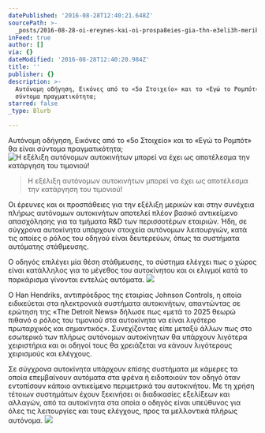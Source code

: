 ```yaml
---
datePublished: '2016-08-28T12:40:21.648Z'
sourcePath: >-
  _posts/2016-08-28-oi-ereynes-kai-oi-prospa8eies-gia-thn-e3eli3h-merikwn-kai-st.md
inFeed: true
author: []
via: {}
dateModified: '2016-08-28T12:40:20.984Z'
title: ''
publisher: {}
description: >-
  Αυτόνομη οδήγηση, Εικόνες από το «5ο Στοιχείο» και το «Εγώ το Ρομπότ» θα είναι
  σύντομα πραγματικότητα;
starred: false
_type: Blurb

---
```

Αυτόνομη οδήγηση, Εικόνες από το «5ο Στοιχείο» και το «Εγώ το Ρομπότ» θα είναι σύντομα πραγματικότητα;
![Η &epsi;ξέλιξη α&upsi;τόνομων α&upsi;τοκινήτων μπορ&epsi;ί να έχ&epsi;ι ως αποτέλ&epsi;σμα την κατάργηση το&upsi; τιμονιού!](https://the-grid-user-content.s3-us-west-2.amazonaws.com/ee55e1d2-e354-4402-acf1-177fece25e23.jpg)

> Η εξέλιξη αυτόνομων αυτοκινήτων μπορεί να έχει ως αποτέλεσμα την κατάργηση του τιμονιού!

Οι έρευνες και οι προσπάθειες για την εξέλιξη μερικών και στην συνέχεια πλήρως αυτόνομων αυτοκινήτων αποτελεί πλέον βασικό αντικείμενο απασχόλησης για τα τμήματα R&D των περισσοτέρων εταιριών. Ήδη, σε σύγχρονα αυτοκίνητα υπάρχουν στοιχεία αυτόνομων λειτουργιών, κατά τις οποίες ο ρόλος του οδηγού είναι δευτερεύων, όπως τα συστήματα αυτόματης στάθμευσης.

Ο οδηγός επιλέγει μία θέση στάθμευσης, το σύστημα ελέγχει πως ο χώρος είναι κατάλληλος για το μέγεθος του αυτοκίνητου και οι ελιγμοί κατά το παρκάρισμα γίνονται εντελώς αυτόματα.
![](https://the-grid-user-content.s3-us-west-2.amazonaws.com/6a9407c6-837d-470f-841c-053039114ba8.jpg)

Ο Han Hendriks, αντιπρόεδρος της εταιρίας Johnson Controls, η οποία ειδικεύεται στα ηλεκτρονικά συστήματα αυτοκινήτων, απαντώντας σε ερώτηση της «The Detroit News» δήλωσε πως «μετά το 2025 θεωρώ πιθανό ο ρόλος του τιμονιού στα αυτοκίνητα να είναι λιγότερο πρωταρχικός και σημαντικός». Συνεχίζοντας είπε μεταξύ άλλων πως στο εσωτερικό των πλήρως αυτόνομων αυτοκίνητων θα υπάρχουν λιγότερα χειριστήρια και οι οδηγοί τους θα χρειάζεται να κάνουν λιγότερους χειρισμούς και ελέγχους.

Σε σύγχρονα αυτοκίνητα υπάρχουν επίσης συστήματα με κάμερες τα οποία επεμβαίνουν αυτόματα στα φρένα ή ειδοποιούν τον οδηγό όταν εντοπίσουν κάποιο αντικείμενο περιμετρικά του αυτοκινήτου. Με τη χρήση τέτοιων συστημάτων έχουν ξεκινήσει οι διαδικασίες εξελίξεων και αλλαγών, από τα αυτοκίνητα στα οποία ο οδηγός είναι υπεύθυνος για όλες τις λειτουργίες και τους ελέγχους, προς τα μελλοντικά πλήρως αυτόνομα.
![](https://the-grid-user-content.s3-us-west-2.amazonaws.com/08e62c7e-220f-46f1-9271-2f7f73797065.jpg)